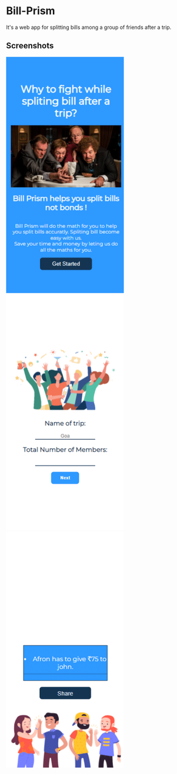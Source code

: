 # Bill-Prism
It's a web app for splitting bills among a group of friends after a trip.

## Screenshots

![App Screenshot](https://github.com/vipul0425/Bill-Prism/blob/main/assets/images/ss1.png)
![App Screenshot](https://github.com/vipul0425/Bill-Prism/blob/main/assets/images/ss2.png)
![App Screenshot](https://github.com/vipul0425/Bill-Prism/blob/main/assets/images/ss3.png)
